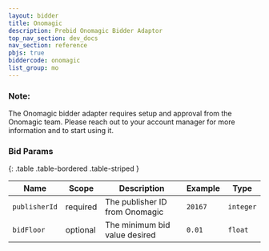 ```yaml
---
layout: bidder
title: Onomagic
description: Prebid Onomagic Bidder Adaptor
top_nav_section: dev_docs
nav_section: reference
pbjs: true
biddercode: onomagic
list_group: mo
---
```


### Note:

The Onomagic bidder adapter requires setup and approval from the Onomagic team. Please reach out to your account manager for more information and to start using it.

### Bid Params

{: .table .table-bordered .table-striped } 

| Name | Scope | Description | Example | Type |
| ---- | ----- | ----------- | ------- | ---- |
| `publisherId`       | required | The publisher ID from Onomagic | `20167` | `integer` |
| `bidFloor`    | optional | The minimum bid value desired      | `0.01`  | `float` |
